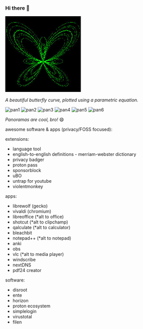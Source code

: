 ### Hi there :eyes:

![A beautiful butterfly curve](./assets/butterflycurve.jpg)

*A beautiful butterfly curve, plotted using a parametric equation.*

![pan1](./assets/panorama1.jpg)
![pan2](./assets/panorama2.jpg)
![pan3](./assets/panorama3.jpg)
![pan4](./assets/panorama4.jpg)
![pan5](./assets/panorama5.jpg)
![pan6](./assets/panorama6.jpg)

*Panoramas are cool, bro!* :smile:


awesome software & apps (privacy/FOSS focused):

extensions:
- language tool
- english-to-english definitions - merriam-webster dictionary
- privacy badger
- proton pass
- sponsorblock
- uBO
- untrap for youtube
- violentmonkey

apps:
- librewolf (gecko)
- vivaldi (chromium)
- libreoffice (*alt to office)
- shotcut (*alt to clipchamp)
- qalculate (*alt to calculator)
- bleachbit
- notepad++ (*alt to notepad)
- anki
- obs
- vlc (*alt to media player)
- windscribe
- nextDNS
- pdf24 creator

software:
- disroot
- ente
- horizon
- proton ecosystem
- simplelogin
- virustotal
- filen
